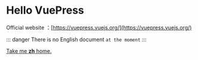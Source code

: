 # Hello VuePress
Official website ：[https://vuepress.vuejs.org/](https://vuepress.vuejs.org/)

::: danger
There is no English document `at the moment`
:::

[Take me **zh** home.](/zh)

